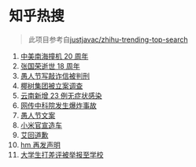 # 知乎热搜

> 此项目参考自[justjavac/zhihu-trending-top-search](https://github.com/justjavac/zhihu-trending-top-search/blob/main/utils.ts)

<!-- BEGIN -->
  <!-- 最后更新时间:Thu Apr 01 2021 06:16:59 GMT+0000 (Coordinated Universal Time) -->
  1. [中美南海撞机 20 周年](https://www.zhihu.com/search?q=中美撞机)
1. [张国荣逝世 18 周年](https://www.zhihu.com/search?q=张国荣)
1. [愚人节写敲诈信被判刑](https://www.zhihu.com/search?q=愚人节套路)
1. [椰树集团被立案调查](https://www.zhihu.com/search?q=椰树集团)
1. [云南新增 23 例无症状感染](https://www.zhihu.com/search?q=云南新增)
1. [网传中科院发生爆炸事故](https://www.zhihu.com/search?q=中科院)
1. [愚人节文案](https://www.zhihu.com/search?q=愚人节文案)
1. [小米官宣造车](https://www.zhihu.com/search?q=小米造车)
1. [艾回道歉](https://www.zhihu.com/search?q=艾回道歉)
1. [hm 再发声明](https://www.zhihu.com/search?q=hm)
1. [大学生打差评被举报至学校](https://www.zhihu.com/search?q=豆瓣差评)
  <!-- END -->